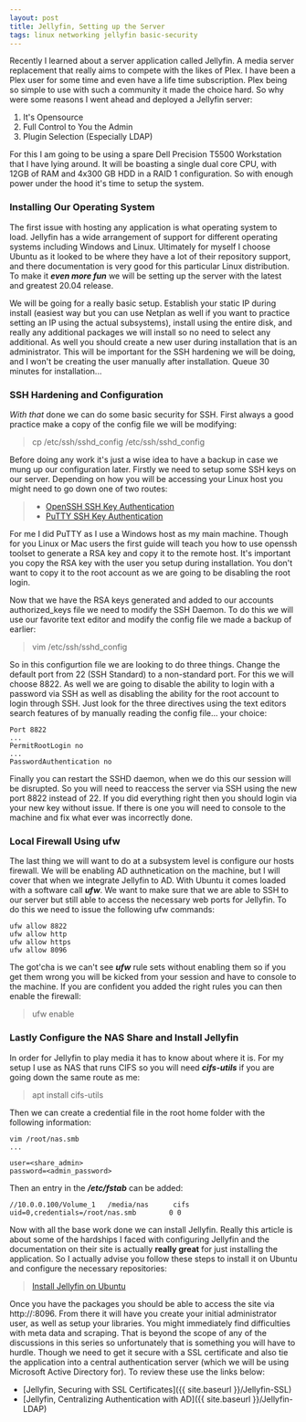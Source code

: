 ```yaml
---
layout: post
title: Jellyfin, Setting up the Server
tags: linux networking jellyfin basic-security
---
```


Recently I learned about a server application called Jellyfin. A media server replacement that really aims to compete with the likes of Plex. I have been a Plex user for some time and even have a life time subscription. Plex being so simple to use with such a community it made the choice hard. So why were some reasons I went ahead and deployed a Jellyfin server: 

1. It's Opensource 
2. Full Control to You the Admin 
3. Plugin Selection (Especially LDAP)

For this I am going to be using a spare Dell Precision T5500 Workstation that I have lying around. It will be boasting a single dual core CPU, with 12GB of RAM and 4x300 GB HDD in a RAID 1 configuration. So with enough power under the hood it's time to setup the system. 

### Installing Our Operating System 

The first issue with hosting any application is what operating system to load. Jellyfin has a wide arrangement of support for different operating systems including Windows and Linux. Ultimately for myself I choose Ubuntu as it looked to be where they have a lot of their repository support, and there documentation is very good for this particular Linux distribution. To make it **_even more fun_** we will be setting up the server with the latest and greatest 20.04 release. 

We will be going for a really basic setup. Establish your static IP during install (easiest way but you can use Netplan as well if you want to practice setting an IP using the actual subsystems), install using the entire disk, and really any additional packages we will install so no need to select any additional. As well you should create a new user during installation that is an administrator. This will be important for the SSH hardening we will be doing, and I won't be creating the user manually after installation. Queue 30 minutes for installation... 

### SSH Hardening and Configuration 

*With that* done we can do some basic security for SSH. First always a good practice make a copy of the config file we will be modifying: 

> cp /etc/ssh/sshd_config /etc/ssh/sshd_config 

Before doing any work it's just a wise idea to have a backup in case we mung up our configuration later. Firstly we need to setup some SSH keys on our server. Depending on how you will be accessing your Linux host you might need to go down one of two routes: 

> - [OpenSSH SSH Key Authentication](https://www.digitalocean.com/community/tutorials/how-to-configure-ssh-key-based-authentication-on-a-linux-server)
> - [PuTTY SSH Key Authentication](https://devops.ionos.com/tutorials/use-ssh-keys-with-putty-on-windows/)

For me I did PuTTY as I use a Windows host as my main machine. Though for you Linux or Mac users the first guide will teach you how to use openssh toolset to generate a RSA key and copy it to the remote host. It's important you copy the RSA key with the user you setup during installation. You don't want to copy it to the root account as we are going to be disabling the root login. 

Now that we have the RSA keys generated and added to our accounts authorized_keys file we need to modify the SSH Daemon. To do this we will use our favorite text editor and modify the config file we made a backup of earlier: 

> vim /etc/ssh/sshd_config 

So in this configurtion file we are looking to do three things. Change the default port from 22 (SSH Standard) to a non-standard port. For this we will choose 8822. As well we are going to disable the ability to login with a password via SSH as well as disabling the ability for the root account to login through SSH. Just look for the three directives using the text editors search features of by manually reading the config file... your choice: 

```
Port 8822
...
PermitRootLogin no 
...
PasswordAuthentication no
```

Finally you can restart the SSHD daemon, when we do this our session will be disrupted. So you will need to reaccess the server via SSH using the new port 8822 instead of 22. If you did everything right then you should login via your new key without issue. If there is one you will need to console to the machine and fix what ever was incorrectly done. 

### Local Firewall Using ufw

The last thing we will want to do at a subsystem level is configure our hosts firewall. We will be enabling AD authnetication on the machine, but I will cover that when we integrate Jellyfin to AD. With Ubuntu it comes loaded with a software call **_ufw_**. We want to make sure that we are able to SSH to our server but still able to access the necessary web ports for Jellyfin. To do this we need to issue the following ufw commands: 

```
ufw allow 8822
ufw allow http
ufw allow https
ufw allow 8096
```

The got'cha is we can't see **_ufw_** rule sets without enabling them so if you get them wrong you will be kicked from your session and have to console to the machine. If you are confident you added the right rules you can then enable the firewall: 

> ufw enable

### Lastly Configure the NAS Share and Install Jellyfin 

In order for Jellyfin to play media it has to know about where it is. For my setup I use as NAS that runs CIFS so you will need **_cifs-utils_** if you are going down the same route as me: 

> apt install cifs-utils 

Then we can create a credential file in the root home folder with the following information: 

```
vim /root/nas.smb 
...

user=<share_admin>
password=<admin_password>
```

Then an entry in the **_/etc/fstab_** can be added:

```
//10.0.0.100/Volume_1   /media/nas      cifs    uid=0,credentials=/root/nas.smb        0 0
```

Now with all the base work done we can install Jellyfin. Really this article is about some of the hardships I faced with configuring Jellyfin and the documentation on their site is actually **really great** for just installing the application. So I actually advise you follow these steps to install it on Ubuntu and configure the necessary repositories: 

> [Install Jellyfin on Ubuntu](https://jellyfin.org/docs/general/administration/installing.html#ubuntu)

Once you have the packages you should be able to access the site via http://<host>:8096. From there it will have you create your initial administrator user, as well as setup your libraries. You might immediately find difficulties with meta data and scraping. That is beyond the scope of any of the discussions in this series so unfortunately that is something you will have to hurdle. Though we need to get it secure with a SSL certificate and also tie the application into a central authentication server (which we will be using Microsoft Active Directory for). To review these use the links below: 



- [Jellyfin, Securing with SSL Certificates]({{ site.baseurl }}/Jellyfin-SSL)
- [Jellyfin, Centralizing Authentication with AD]({{ site.baseurl }}/Jellyfin-LDAP)
